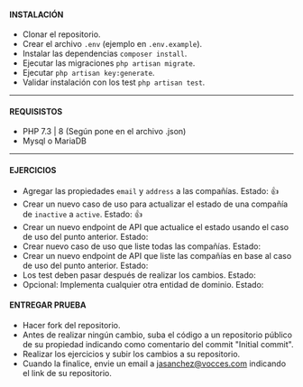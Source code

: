 #### INSTALACIÓN

 - Clonar el repositorio.
 - Crear el archivo `.env` (ejemplo en `.env.example`).
 - Instalar las dependencias `composer install`.
 - Ejecutar las migraciones `php artisan migrate`.
 - Ejecutar `php artisan key:generate`.
 - Validar instalación con los test `php artisan test`.
----

#### REQUISISTOS

 - PHP 7.3 | 8 (Según pone en el archivo .json)
 - Mysql o MariaDB

----

#### EJERCICIOS

 - Agregar las propiedades `email` y `address` a las compañías. Estado: :+1:
 - Crear un nuevo caso de uso para actualizar el estado de una compañía de `inactive` a `active`. Estado: :+1:
 - Crear un nuevo endpoint de API que actualice el estado usando el caso de uso del punto anterior. Estado:
 - Crear nuevo caso de uso que liste todas las compañías. Estado:
 - Crear un nuevo endpoint de API que liste las compañías en base al caso de uso del punto anterior. Estado:
 - Los test deben pasar después de realizar los cambios. Estado:
 - Opcional: Implementa cualquier otra entidad de dominio. Estado:


#### ENTREGAR PRUEBA

 - Hacer fork del repositorio.
 - Antes de realizar ningún cambio, suba el código a un repositorio público de su propiedad indicando como comentario del commit "Initial commit".
 - Realizar los ejercicios y subir los cambios a su repositorio.
 - Cuando la finalice, envie un email a jasanchez@vocces.com indicando el link de su repositorio.
